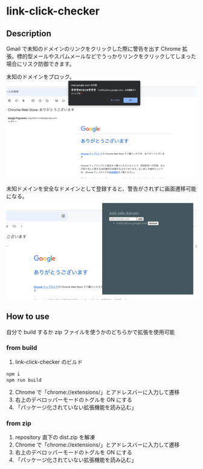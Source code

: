 # link-click-checker

## Description

Gmail で未知のドメインのリンクをクリックした際に警告を出す Chrome 拡張。標的型メールやスパムメールなどでうっかりリンクをクリックしてしまった場合にリスク防御できます。

未知のドメインをブロック。
![alt text](img/block.png)

未知ドメインを安全なドメインとして登録すると、警告がされずに画面遷移可能になる。
![alt text](img/savedomain.png)

## How to use

自分で build するか zip ファイルを使うかのどちらかで拡張を使用可能

### from build

1. link-click-checker のビルド

```
npm i
npm run build
```

2. Chrome で「chrome://extensions/」とアドレスバーに入力して遷移
3. 右上のデベロッパーモードのトグルを ON にする
4. 「パッケージ化されていない拡張機能を読み込む」

### from zip

1. repository 直下の dist.zip を解凍
2. Chrome で「chrome://extensions/」とアドレスバーに入力して遷移
3. 右上のデベロッパーモードのトグルを ON にする
4. 「パッケージ化されていない拡張機能を読み込む」
